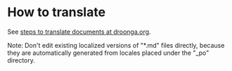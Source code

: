 # How to translate

See [steps to translate documents at droonga.org](http://droonga.org/community/contribution/i18n/).

Note: Don't edit existing localized versions of "*.md" files directly, because they are automatically generated from locales placed under the "_po" directory.
